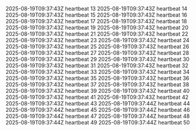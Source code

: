 2025-08-19T09:37:43Z heartbeat 13
2025-08-19T09:37:43Z heartbeat 14
2025-08-19T09:37:43Z heartbeat 15
2025-08-19T09:37:43Z heartbeat 16
2025-08-19T09:37:43Z heartbeat 17
2025-08-19T09:37:43Z heartbeat 18
2025-08-19T09:37:43Z heartbeat 19
2025-08-19T09:37:43Z heartbeat 20
2025-08-19T09:37:43Z heartbeat 21
2025-08-19T09:37:43Z heartbeat 22
2025-08-19T09:37:43Z heartbeat 23
2025-08-19T09:37:43Z heartbeat 24
2025-08-19T09:37:43Z heartbeat 25
2025-08-19T09:37:43Z heartbeat 26
2025-08-19T09:37:43Z heartbeat 27
2025-08-19T09:37:43Z heartbeat 28
2025-08-19T09:37:43Z heartbeat 29
2025-08-19T09:37:43Z heartbeat 30
2025-08-19T09:37:43Z heartbeat 31
2025-08-19T09:37:43Z heartbeat 32
2025-08-19T09:37:43Z heartbeat 33
2025-08-19T09:37:43Z heartbeat 34
2025-08-19T09:37:43Z heartbeat 35
2025-08-19T09:37:43Z heartbeat 36
2025-08-19T09:37:43Z heartbeat 37
2025-08-19T09:37:43Z heartbeat 38
2025-08-19T09:37:43Z heartbeat 39
2025-08-19T09:37:43Z heartbeat 40
2025-08-19T09:37:43Z heartbeat 41
2025-08-19T09:37:43Z heartbeat 42
2025-08-19T09:37:43Z heartbeat 43
2025-08-19T09:37:44Z heartbeat 44
2025-08-19T09:37:44Z heartbeat 45
2025-08-19T09:37:44Z heartbeat 46
2025-08-19T09:37:44Z heartbeat 47
2025-08-19T09:37:44Z heartbeat 48
2025-08-19T09:37:44Z heartbeat 49
2025-08-19T09:37:44Z heartbeat 50

